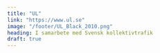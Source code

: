 ```yaml
---
title: "UL"
link: "https://www.ul.se"
image: "/footer/UL_Black_2010.png"
heading: I samarbete med Svensk kollektivtrafik
draft: true
---
```


